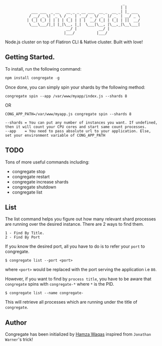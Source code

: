 
                                                          _       
                                                         | |      
                ___ ___  _ __   __ _ _ __ ___  __ _  __ _| |_ ___ 
               / __/ _ \| '_ \ / _` | '__/ _ \/ _` |/ _` | __/ _ \
              | (_| (_) | | | | (_| | | |  __/ (_| | (_| | ||  __/
               \___\___/|_| |_|\__, |_|  \___|\__, |\__,_|\__\___|
                                __/ |          __/ |              
                               |___/          |___/               


Node.js cluster on top of Flatiron CLI &amp; Native cluster. Built with love!

## Getting Started.

To install, run the following command:

```javascript
npm install congregate -g
```

Once done, you can simply spin your shards by the following method:

```
congregate spin --app /var/www/myapp/index.js --shards 8
```

OR

```
CONG_APP_PATH=/var/www/myapp.js congregate spin --shards 8
```

```
--shards = You can put any number of instances you want. If undefined, then it will count your CPU cores and start same count processes.
--app    = You need to pass absolute url to your application. Else, set your environment variable of CONG_APP_PATH
```

## TODO
Tons of more useful commands including:

- congregate stop
- congregate restart
- congregate increase shards
- congregate shutdown
- congregate list

## List

The list command helps you figure out how many relevant shard processes are running over the desired instance. There are 2 ways to find them.

```
1 - Find By Title.
2 - Find By Port
```

If you know the desired port, all you have to do is to refer your `port` to congregate.

```
$ congregate list --port <port>
```

where `<port>` would be replaced with the port serving the application i.e `80`.

However, if you want to find by `process title`, you have to be aware that `congregate` spins with `congregate-*` where `*` is the PID.

```
$ congregate list --name congregate-
```

This will retrieve all processes which are running under the title of `congregate`.

## Author
Congregate has been initialized by [Hamza Waqas](http://twitter.com/HamzaWaqas) inspired from `Jonathan Warner`'s trick!